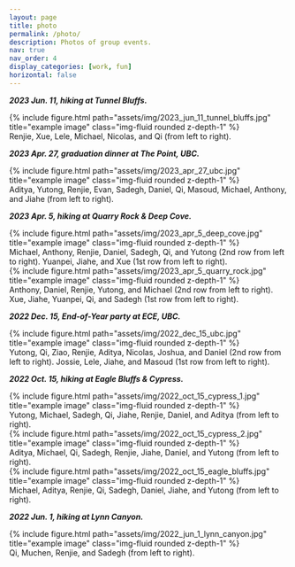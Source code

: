 ```yaml
---
layout: page
title: photo
permalink: /photo/
description: Photos of group events. 
nav: true
nav_order: 4
display_categories: [work, fun]
horizontal: false
---
```


***2023 Jun. 11, hiking at Tunnel Bluffs.***

<div class="row">
    <div class="col-sm mt-3 mt-md-0">
        {% include figure.html path="assets/img/2023_jun_11_tunnel_bluffs.jpg" title="example image" class="img-fluid rounded z-depth-1" %}
    </div>
</div>
<div class="caption">
    Renjie, Xue, Lele, Michael, Nicolas, and Qi (from left to right).
</div>



***2023 Apr. 27, graduation dinner at The Point, UBC.***

<div class="row">
    <div class="col-sm mt-3 mt-md-0">
        {% include figure.html path="assets/img/2023_apr_27_ubc.jpg" title="example image" class="img-fluid rounded z-depth-1" %}
    </div>
</div>
<div class="caption">
    Aditya, Yutong, Renjie, Evan, Sadegh, Daniel, Qi, Masoud, Michael, Anthony, and Jiahe (from left to right).
</div>



***2023 Apr. 5, hiking at Quarry Rock & Deep Cove.***

<div class="row">
    <div class="col-sm mt-3 mt-md-0">
        {% include figure.html path="assets/img/2023_apr_5_deep_cove.jpg" title="example image" class="img-fluid rounded z-depth-1" %}
    </div>
</div>
<div class="caption">
    Michael, Anthony, Renjie, Daniel, Sadegh, Qi, and Yutong (2nd row from left to right). Yuanpei, Jiahe, and Xue (1st row from left to right).
</div>

<div class="row">
    <div class="col-sm mt-3 mt-md-0">
        {% include figure.html path="assets/img/2023_apr_5_quarry_rock.jpg" title="example image" class="img-fluid rounded z-depth-1" %}
    </div>
</div>
<div class="caption">
    Anthony, Daniel, Renjie, Yutong, and Michael (2nd row from left to right). Xue, Jiahe, Yuanpei, Qi, and Sadegh (1st row from left to right).
</div>



***2022 Dec. 15, End-of-Year party at ECE, UBC.***

<div class="row">
    <div class="col-sm mt-3 mt-md-0">
        {% include figure.html path="assets/img/2022_dec_15_ubc.jpg" title="example image" class="img-fluid rounded z-depth-1" %}
    </div>
</div>
<div class="caption">
    Yutong, Qi, Ziao, Renjie, Aditya, Nicolas, Joshua, and Daniel (2nd row from left to right). Jossie, Lele, Jiahe, and Masoud (1st row from left to right).
</div>



***2022 Oct. 15, hiking at Eagle Bluffs & Cypress.***

<div class="row">
    <div class="col-sm mt-3 mt-md-0">
        {% include figure.html path="assets/img/2022_oct_15_cypress_1.jpg" title="example image" class="img-fluid rounded z-depth-1" %}
    </div>
</div>
<div class="caption">
    Yutong, Michael, Sadegh, Qi, Jiahe, Renjie, Daniel, and Aditya (from left to right).
</div>

<div class="row">
    <div class="col-sm mt-3 mt-md-0">
        {% include figure.html path="assets/img/2022_oct_15_cypress_2.jpg" title="example image" class="img-fluid rounded z-depth-1" %}
    </div>
</div>
<div class="caption">
    Aditya, Michael, Qi, Sadegh, Renjie, Jiahe, Daniel, and Yutong (from left to right).
</div>

<div class="row">
    <div class="col-sm mt-3 mt-md-0">
        {% include figure.html path="assets/img/2022_oct_15_eagle_bluffs.jpg" title="example image" class="img-fluid rounded z-depth-1" %}
    </div>
</div>
<div class="caption">
    Michael, Aditya, Renjie, Qi, Sadegh, Daniel, Jiahe, and Yutong (from left to right).
</div>



***2022 Jun. 1, hiking at Lynn Canyon.***

<div class="row">
    <div class="col-sm mt-3 mt-md-0">
        {% include figure.html path="assets/img/2022_jun_1_lynn_canyon.jpg" title="example image" class="img-fluid rounded z-depth-1" %}
    </div>
</div>
<div class="caption">
    Qi, Muchen, Renjie, and Sadegh (from left to right).
</div>

